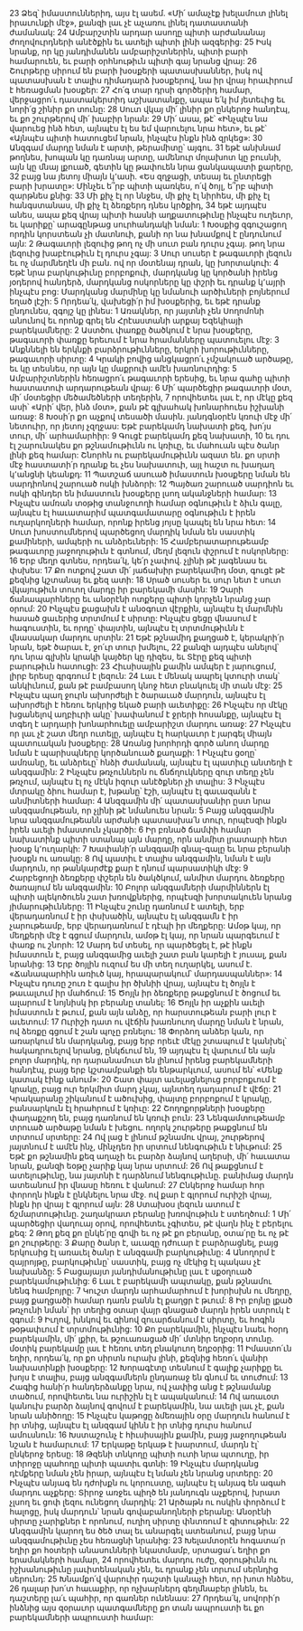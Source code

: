 23 Ձեզ՝ իմաստուններիդ, այս էլ ասեմ.
«Մի՛ ամաչէք խելամուտ լինել իրաւունքի մէջ»,
քանզի լաւ չէ աչառու լինել դատաստանի ժամանակ:
24 Ամբարշտին արդար ասողը պիտի արժանանայ ժողովուրդների անէծքին
եւ ատելի պիտի լինի ազգերից:
25 Իսկ նրանք, որ կը յանդիմանեն ամբարիշտներին,
պիտի բարի համարուեն, եւ բարի օրհնութիւն պիտի գայ նրանց վրայ:
26 Շուրթերը սիրում են բարի խօսքերի պատասխաններ,
իսկ ով պատասխան է տալիս դիմադարձ խօսքերով,
նա իր վրայ հրաւիրում է հեռացման խօսքեր:
27 Հո՛գ տար դրսի գործերիդ համար,
վերջացրո՛ւ դաստակերտիդ աշխատանքը,
ապա ե՛կ իմ յետեւից եւ նորի՛ց շինիր քո տունը:
28 Սուտ վկայ մի՛ լինիր քո ընկերոջ հանդէպ,
եւ քո շուրթերով մի՛ խաբիր նրան:
29 Մի՛ ասա, թէ՝ «Ինչպէս նա վարուեց ինձ հետ,
այնպէս էլ ես եմ վարուելու նրա հետ»,
եւ թէ՝ «Այնպէս պիտի հատուցեմ նրան,
ինչպէս ինքն ինձ զրկեց»:
30 Անզգամ մարդը նման է արտի, թերամիտը՝ այգու.
31 եթէ անխնամ թողնես, խոպան կը դառնայ արտը,
ամենուր մոլախոտ կը բուսնի, այն կը մնայ լքուած,
գետին կը թափուեն նրա ցանկապատի քարերը,
32 բայց նա յետոյ միայն կ՚ասի.
«Ես զղջացի, տեսայ եւ ընտրեցի բարի խրատը»:
Մինչեւ ե՞րբ պիտի պառկես, ո՛վ ծոյլ,
ե՞րբ պիտի զարթնես քնից:
33 Մի քիչ էլ որ ննջես, մի քիչ էլ նիրհես,
մի քիչ էլ հանգստանաս,
մի քիչ էլ ձեռքերդ դնես կրծքիդ,
34 եթէ այդպէս անես,
ապա քեզ վրայ պիտի հասնի աղքատութիւնը ինչպէս ուղեւոր,
եւ կարիքը՝ արագընթաց սուրհանդակի նման:
1 Խօսքից զգուշացող որդին կորստեան չի մատնուի,
քանի որ նա խնամքով է ընդունում այն:
2 Թագաւորի լեզուից թող ոչ մի սուտ բան դուրս չգայ.
թող նրա լեզուից խաբէութիւն էլ դուրս չգայ:
3 Սուր սուսեր է թագաւորի լեզուն եւ ոչ մարմնեղէն մի բան.
ով որ մօտենայ դրան, կը խորտակուի:
4 Եթէ նրա բարկութիւնը բորբոքուի,
մարդկանց կը կործանի իրենց յօդերով հանդերձ,
մարդկանց ոսկորները կը փշրի
եւ դրանք կ՚այրի ինչպէս բոց:
Մարդկանց մարմինը կը նմանուի արծիւների բոյներում եղած լէշի:
5 Որդեա՛կ, վախեցի՛ր իմ խօսքերից,
եւ եթէ դրանք ընդունես, զգոյշ կը լինես:
1 Առակներ, որ յայտնի չեն Սողոմոնի անունով եւ որոնք գրել են Հրէաստանի արքայ Եզեկիայի բարեկամները:
2 Աստծու փառքը ծածկում է նրա խօսքերը,
թագաւորի փառքը երեւում է նրա հրամանները պատուելու մէջ:
3 Անքննելի են երկնքի բարձրութիւնները,
երկրի խորութիւնները, թագաւորի սիրտը:
4 Կրակի բովից անցկացրո՛ւ չմշակուած արծաթը,
եւ կը տեսնես, որ այն կը մաքրուի ամէն խառնուրդից:
5 Ամբարիշտներին հեռացրո՛ւ թագաւորի երեսից,
եւ նրա գահը պիտի հաստատուի արդարութեան վրայ:
6 Մի՛ պարծեցիր թագաւորի մօտ,
մի՛ մօտեցիր մեծամեծների տեղերին,
7 որովհետեւ լաւ է, որ մէկը քեզ ասի՝ «Արի՛ վեր, ինձ մօտ»,
քան թէ գլխահակ խոնարհուես իշխանի առաջ:
8 Խօսի՛ր քո աչքով տեսածի մասին.
յանդգնօրէն կռուի մէջ մի՛ նետուիր,
որ յետոյ չզղջաս:
Եթէ բարեկամդ նախատի քեզ,
խո՛յս տուր, մի՛ արհամարհիր:
9 Գուցէ բարեկամդ քեզ նախատի,
10 եւ դու էլ շարունակես քո թշնամութիւնն ու կռիւը,
եւ մահուան պէս ծանր լինի քեզ համար:
Շնորհն ու բարեկամութիւնն ազատ են.
քո սրտի մէջ հաստատի՛ր դրանք եւ չես նախատուի,
այլ հաշտ ու խաղաղ կ՚անցնի կեանքդ:
11 Պատշաճ ասուած իմաստուն խօսքերը նման են սարդիոնով շարուած ոսկի խնձորի:
12 Պայծառ շարուած սարդիոն եւ ոսկի գինդեր են իմաստուն խօսքերը լսող ականջների համար:
13 Ինչպէս ամռան տօթից տանջուողի համար օգնութիւն է ձիւն գալը,
այնպէս էլ հաւատարիմ պատգամատարը օգնութիւն է իրեն ուղարկողների համար,
որոնք իրենց յոյսը կապել են նրա հետ:
14 Սուտ խոստումներով պարծեցող մարդիկ նման են սաստիկ քամիների, ամպերի ու անձրեւների:
15 Համբերատարութեամբ թագաւորը յաջողութիւն է գտնում,
մեղմ լեզուն փշրում է ոսկորները:
16 Երբ մեղր գտնես, որդեա՛կ, կե՛ր չափով.
չլինի թէ յագենաս եւ փսխես:
17 Քո ոտքով շատ մի՛ յաճախիր բարեկամիդ մօտ,
գուցէ թէ քեզնից կշտանայ եւ քեզ ատի:
18 Սրած սուսեր եւ սուր նետ է սուտ վկայութիւն տուող մարդը իր բարեկամի մասին:
19 Չարի ճանապարհները եւ անօրէնի ոտքերը պիտի կորչեն նրանց չար օրում:
20 Ինչպէս քացախն է անօգուտ վէրքին,
այնպէս էլ մարմնին հասած ցաւերից տրտմում է սիրտը:
Ինչպէս ցեցը վնասում է հագուստին, եւ որդը՝ փայտին,
այնպէս էլ տրտմութիւնն է վնասակար մարդու սրտին:
21 Եթէ թշնամիդ քաղցած է, կերակրի՛ր նրան,
եթէ ծարաւ է, ջո՛ւր տուր խմելու,
22 քանզի այդպէս անելով՝ դու նրա գլխին կրակի կայծեր կը դիզես,
եւ Տէրը քեզ պիտի բարութիւն հատուցի:
23 Հիւսիսային քամին ամպեր է յարուցում,
լիրբ երեսը գրգռում է լեզուն:
24 Լաւ է մենակ ապրել կտուրի տակ՝ անկիւնում,
քան թէ բամբասող կնոջ հետ բնակուել մի տան մէջ:
25 Ինչպէս պաղ ջուրն ախորժելի է ծարաւած մարդուն,
այնպէս էլ ախորժելի է հեռու երկրից եկած բարի աւետիքը:
26 Ինչպէս որ մէկը խցանելով աղբիւրի ակը՝
խափանում է ջրերի հոսանքը,
այնպէս էլ տգեղ է արդարի խոնարհուելը ամբարիշտ մարդու առաջ:
27 Ինչպէս որ լաւ չէ շատ մեղր ուտելը,
այնպէս էլ հարկաւոր է յարգել միայն պատուական խօսքերը:
28 Առանց խորհրդի գործ անող մարդը նման է պարիսպները կործանուած քաղաքի:
1 Ինչպէս ցօղը՝ ամռանը, եւ անձրեւը՝ հնձի ժամանակ,
այնպէս էլ պատիւը անտեղի է անզգամին:
2 Ինչպէս թռչուններն ու ճնճղուկները զուր տեղը չեն թռչում,
այնպէս էլ ոչ մէկն իզուր անէծքներ չի տալիս:
3 Ինչպէս մտրակը ձիու համար է, խթանը՝ էշի,
այնպէս էլ գաւազանն է անմիտների համար:
4 Անզգամին մի՛ պատասխանիր ըստ նրա անզգամութեան,
որ չլինի թէ նմանուես նրան:
5 Բայց անզգամին նրա անզգամութեանն արժանի պատասխա՛ն տուր,
որպէսզի ինքն իրեն աւելի իմաստուն չկարծի:
6 Իր բռնած ճամփի համար նախատինք պիտի ստանայ այն մարդը,
որն անմիտ լրատարի հետ խօսք կ՚ուղարկի:
7 Խափանի՛ր անզգամի գնալ-գալը եւ նրա բերանի խօսքն ու առակը:
8 Ով պատիւ է տալիս անզգամին,
նման է այն մարդուն, որ թանկարժէք քար է դնում պարսատիկի մէջ:
9 Հարբեցողի ձեռքերը փշերն են ծակծկում,
անմիտ մարդու ձեռքերը ծառայում են անզգամին:
10 Բոլոր անզգամների մարմիններն էլ պիտի ալեկոծուեն շատ խռովքներից,
որպէսզի խորտակուեն նրանց յիմարութիւնները:
11 Ինչպէս շունը դառնում է ատելի, երբ վերադառնում է իր փսխածին,
այնպէս էլ անզգամն է իր չարութեամբ, երբ վերադառնում է դէպի իր մեղքերը:
Ամօթ կայ, որ մեղքերի մէջ է գցում մարդուն,
ամօթ էլ կայ, որ նրան պարգեւում է փառք ու շնորհ:
12 Մարդ եմ տեսել, որ պարծեցել է, թէ ինքն իմաստուն է,
բայց անզգամից աւելի շատ բան կարելի է յուսալ, քան նրանից:
13 Երբ ծոյլին ուզում ես մի տեղ ուղարկել, ասում է.
«Ճանապարհին առիւծ կայ, հրապարակում՝ մարդասպաններ»:
14 Ինչպէս դուռը շուռ է գալիս իր ծխնիի վրայ,
այնպէս էլ ծոյլն է թաւալւում իր մահճում:
15 Ծոյլն իր ձեռքերը թաքցնում է ծոցում եւ ալարում է նոյնիսկ իր բերանը տանել:
16 Ծոյլն իր աչքին աւելի իմաստուն է թւում,
քան այն անձը, որ հարստութեան բարի լուր է աւետում:
17 Ուրիշի դատ ու վէճին խառնուող մարդը նման է նրան,
ով ձեռքը գցում է շան պոչը բռնելու:
18 Փորձող անձեր կան, որ առարկում են մարդկանց,
բայց երբ որեւէ մէկը շտապում է կանխել՝
հակադրուելով նրանց, ընկճւում են,
19 այդպէս էլ վարւում են այն բոլոր մարդիկ,
որ դարանամուտ են լինում իրենց բարեկամների հանդէպ,
բայց երբ կշտամբանքի են ենթարկւում, ասում են՝
«Մենք կատակ էինք անում»:
20 Շատ փայտ աւելացնելուց բորբոքւում է կրակը,
բայց ուր երկմիտ մարդ չկայ, այնտեղ դադարում է վէճը:
21 Կրակարանը շիկանում է ածուխից,
փայտը բորբոքում է կրակը,
բանսարկուն էլ հրահրում է կռիւը:
22 Շողոքորթների խօսքերը փաղաքշող են,
բայց դառնում են կռուի բուն:
23 Նենգամտութեամբ տրուած արծաթը նման է խեցու.
ողորկ շուրթերը թաքցնում են տրտում սրտերը:
24 Ով լաց է լինում թշնամու վրայ,
շուրթերով յայտնում է ամէն ինչ,
մինչդեռ իր սրտում նենգութիւն է նիւթում:
25 Եթէ քո թշնամին քեզ աղաչի եւ բարձր ձայնով աղերսի, մի՛ հաւատա նրան,
քանզի եօթը չարիք կայ նրա սրտում:
26 Ով թաքցնում է ատելութիւնը,
նա յայտնի է դարձնում նենգութիւնը.
բանիմաց մարդն ատեանում իր վնասը հեռու է վանում:
27 Ընկերոջ համար հոր փորողն ինքն է ընկնելու նրա մէջ.
ով քար է գլորում ուրիշի վրայ,
ինքն իր վրայ է գլորում այն:
28 Ստախօս լեզուն ատում է ճշմարտութիւնը.
շաղակրատ բերանը խռովութիւն է ստեղծում:
1 Մի՛ պարծեցիր վաղուայ օրով,
որովհետեւ չգիտես, թէ վաղն ինչ է բերելու քեզ:
2 Թող քեզ քո ընկե՛րը գովի եւ ոչ թէ քո բերանը,
օտա՛րը եւ ոչ թէ քո շուրթերը:
3 Քարը ծանր է, աւազը դժուար է բարձրացնել,
բայց երկուսից էլ առաւել ծանր է անզգամի բարկութիւնը:
4 Անողորմ է զայրոյթը, բարկութիւնը՝ սաստիկ,
բայց ոչ մէկից էլ պակաս չէ նախանձը:
5 Բացայայտ յանդիմանութիւնը լաւ է սքօղուած բարեկամութիւնից:
6 Լաւ է բարեկամի ապտակը, քան թշնամու նենգ համբոյրը:
7 Կուշտ մարդն արհամարհում է խորիսխն ու մեղրը,
բայց քաղցածի համար դառն բանն էլ քաղցր է թւում:
8 Իր բոյնը լքած թռչունի նման՝ իր տեղից օտար վայր գնացած մարդն իրեն ստրուկ է զգում:
9 Իւղով, խնկով եւ գինով զուարճանում է սիրտը,
եւ հոգին թօթափւում է տրտմութիւնից:
10 Քո բարեկամին, ինչպէս նաեւ հօրդ բարեկամին, մի՛ լքիր,
եւ թշուառացած մի՛ մտնիր եղբօրդ տունը.
մօտիկ բարեկամը լաւ է հեռու տեղ բնակուող եղբօրից:
11 Իմաստո՛ւն եղիր, որդեա՛կ, որ քո սիրտն ուրախ լինի,
քեզնից հեռո՛ւ վանիր նախատինքի խօսքերը:
12 Խորագէտը տեսնում է գալիք չարիքը եւ խոյս է տալիս,
բայց անզգամներն ընդառաջ են գնում եւ տուժում:
13 Հագից հանի՛ր հանդերձանքը նրա,
ով չափից անց է թշնամանք տածում,
որովհետեւ նա ուրիշին էլ է ապականում:
14 Ով առաւօտ կանուխ բարձր ձայնով գովում է բարեկամին,
նա աւելի լաւ չէ, քան նրան անիծողը:
15 Ինչպէս կաթոցը ձմեռային օրը մարդուն հանում է իր տնից,
այնպէս էլ անզգամ կինն է իր տնից դուրս հանում ամուսնուն:
16 Խստաշունչ է հիւսիսային քամին,
բայց յաջողութեան նշան է համարւում:
17 Երկաթը երկաթ է խարտում,
մարդն էլ՝ ընկերոջ երեսը:
18 Թզենի տնկողը պիտի ուտի նրա պտուղը,
իր տիրոջը պահողը պիտի պատիւ գտնի:
19 Ինչպէս մարդկանց դէմքերը նման չեն իրար,
այնպէս էլ նման չեն նրանց սրտերը:
20 Ինչպէս անյագ են դժոխքն ու կորուստը,
այնպէս էլ անյագ են ագահ մարդու աչքերը:
Տիրոջ առջեւ պիղծ են յանդուգն աչքերով, խրատ չլսող եւ ցոփ լեզու ունեցող մարդիկ:
21 Արծաթն ու ոսկին փորձում է հալոցը,
իսկ մարդուն՝ նրան գովաբանողների բերանը:
Անօրէնի սիրտը չարիքներ է որոնում,
ուղիղ սիրտը փնտռում է գիտութիւն:
22 Անզգամին կարող ես ծեծ տալ եւ անարգել ատեանում,
բայց նրա անզգամութիւնը չես հեռացնի նրանից:
23 Խելամտօրէն հոգատա՛ր եղիր քո հօտերի անասունների նկատմամբ,
սրտացա՛ւ եղիր քո երամակների համար,
24 որովհետեւ մարդու ուժը, զօրութիւնն ու իշխանութիւնը յաւիտենական չեն,
եւ դրանք չեն տրւում սերնդից սերունդ:
25 Խնամքո՛վ վարուիր դաշտի կանաչի հետ, որ խոտ հնձես,
26 դալար խո՛տ հաւաքիր, որ ոչխարներդ գեղմնաբեր լինեն,
եւ դաշտերը լա՛ւ պահիր, որ գառներ ունենաս:
27 Որդեա՛կ, սովորի՛ր ինձնից այս զօրաւոր պատգամները քո տան ապրուստի եւ քո բարեկամների ապրուստի համար:
